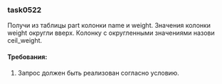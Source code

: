 
### task0522

Получи из таблицы part колонки name и weight.
Значения колонки weight округли вверх.
Колонку с округленными значениями назови ceil_weight.


#### Требования:
1.	Запрос должен быть реализован согласно условию.

